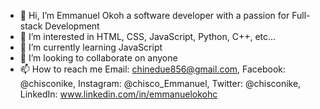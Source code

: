- 👋 Hi, I’m Emmanuel Okoh a software developer with a passion for Full-stack Development
- 👀 I’m interested in HTML, CSS, JavaScript, Python, C++, etc...
- 🌱 I’m currently learning JavaScript
- 💞️ I’m looking to collaborate on anyone
- 📫 How to reach me Email: chinedue856@gmail.com, Facebook: @chisconike, Instagram: @chisco_Emmanuel, Twitter: @chisconike, LinkedIn: www.linkedin.com/in/emmanuelokohc

<!---
Chisconike/Chisconike is a ✨ special ✨ repository because its `README.md` (this file) appears on your GitHub profile. 
You can click the Preview link to take a look at your changes.
--->
